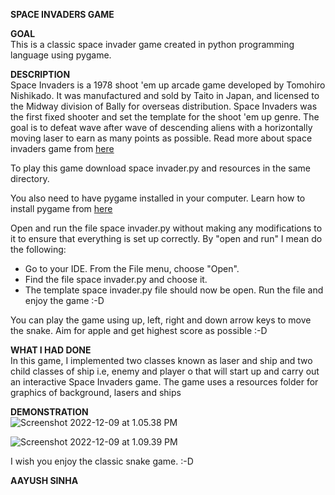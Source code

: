 **SPACE INVADERS GAME**  

**GOAL**  
This is a classic space invader game created in python programming language using pygame.


**DESCRIPTION**  
Space Invaders is a 1978 shoot 'em up arcade game developed by Tomohiro Nishikado. It was manufactured and sold by Taito in Japan, and licensed to the Midway division of Bally for overseas distribution. Space Invaders was the first fixed shooter and set the template for the shoot 'em up genre. The goal is to defeat wave after wave of descending aliens with a horizontally moving laser to earn as many points as possible. Read more about space invaders game from [here](https://en.wikipedia.org/)


To play this game download space invader.py and resources in the same directory. 

You also need to have pygame installed in your computer. Learn how to install pygame from [here](https://www.pygame.org/wiki/GettingStarted#Pygame%20Installation)

Open and run the file space invader.py without making any modifications to it to ensure that everything is set up correctly. By "open and run" I mean do the following:
* Go to your IDE. From the File menu, choose "Open".
* Find the file space invader.py and choose it.
* The template space invader.py file should now be open. Run the file and enjoy the game :-D

You can play the game using up, left, right and down arrow keys to move the snake. Aim for apple and get highest score as possible :-D


**WHAT I HAD DONE**  
In this game, I implemented two classes known as laser and ship and two child classes of ship i.e, enemy and player o that will start up and carry out an interactive Space Invaders game. The game uses a resources folder for graphics of background, lasers and ships

**DEMONSTRATION**  
![Screenshot 2022-12-09 at 1.05.38 PM](https://github.com/aayushsinha0706/Play-With-Python/blob/main/Space%20Invaders%20Game/Images/Screenshot%202022-12-09%20at%201.05.38%20PM.png)

![Screenshot 2022-12-09 at 1.09.39 PM](https://github.com/aayushsinha0706/Play-With-Python/blob/main/Space%20Invaders%20Game/Images/Screenshot%202022-12-09%20at%201.09.39%20PM.png)


I wish you enjoy the classic snake game. :-D

**AAYUSH SINHA**  
